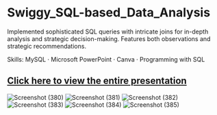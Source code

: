 # Swiggy_SQL-based_Data_Analysis
Implemented sophisticated SQL queries with intricate joins for in-depth analysis and strategic decision-making.
Features both observations and strategic recommendations.

Skills: MySQL · Microsoft PowerPoint · Canva · Programming with SQL

[Click here to view the entire presentation](https://github.com/KanishkaMaheshwari02/Swiggy_SQL_based_Data_Analysis/blob/main/Swiggy%20(SQL-based%20Data%20Analysis)%20Project%20by%20Kanishka%20Maheshwari.pdf)
---
![Screenshot (380)](https://github.com/user-attachments/assets/43100eda-b961-4ac9-968f-04643c547962)
![Screenshot (381)](https://github.com/user-attachments/assets/21b88a4d-c9fd-4b2c-96ef-4dedee26f8ba)
![Screenshot (382)](https://github.com/user-attachments/assets/070f804b-8504-47d0-a05f-99d19ac62ace)
![Screenshot (383)](https://github.com/user-attachments/assets/834c736d-8426-49fa-9ffa-e018c01ce3b9)
![Screenshot (384)](https://github.com/user-attachments/assets/9ebe213c-a734-49aa-85a9-392d721da35b)
![Screenshot (385)](https://github.com/user-attachments/assets/a08bd27e-4905-460c-a669-a6a7530ddd17)






